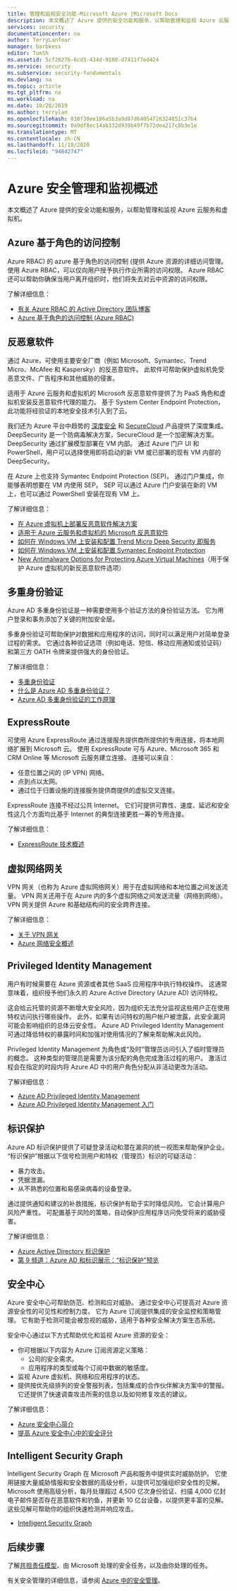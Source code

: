 ```yaml
---
title: 管理和监视安全功能-Microsoft Azure |Microsoft Docs
description: 本文概述了 Azure 提供的安全功能和服务，以帮助管理和监视 Azure 云服务和虚拟机。
services: security
documentationcenter: na
author: TerryLanfear
manager: barbkess
editor: TomSh
ms.assetid: 5cf2827b-6cd3-434d-9100-d7411f7ed424
ms.service: security
ms.subservice: security-fundamentals
ms.devlang: na
ms.topic: article
ms.tgt_pltfrm: na
ms.workload: na
ms.date: 10/28/2019
ms.author: terrylan
ms.openlocfilehash: 038f30ee186a5b3a9d87d64054726324051c37b4
ms.sourcegitcommit: 0a9df8ec14ab332d939b49f7b72dea217c8b3e1e
ms.translationtype: MT
ms.contentlocale: zh-CN
ms.lasthandoff: 11/18/2020
ms.locfileid: "94842747"
---
```

# <a name="azure-security-management-and-monitoring-overview"></a>Azure 安全管理和监视概述
本文概述了 Azure 提供的安全功能和服务，以帮助管理和监视 Azure 云服务和虚拟机。

## <a name="azure-role-based-access-control"></a>Azure 基于角色的访问控制

Azure RBAC) 的 azure 基于角色的访问控制 (提供 Azure 资源的详细访问管理。 使用 Azure RBAC，可以仅向用户授予执行作业所需的访问权限。 Azure RBAC 还可以帮助你确保当用户离开组织时，他们将失去对云中资源的访问权限。

了解详细信息：

* [有关 Azure RBAC 的 Active Directory 团队博客](https://cloudblogs.microsoft.com/enterprisemobility/?product=azure-active-directory)
* [Azure 基于角色的访问控制 (Azure RBAC)](../../role-based-access-control/role-assignments-portal.md)

## <a name="antimalware"></a>反恶意软件

通过 Azure，可使用主要安全厂商（例如 Microsoft、Symantec、Trend Micro、McAfee 和 Kaspersky）的反恶意软件。 此软件可帮助保护虚拟机免受恶意文件、广告程序和其他威胁的侵害。

适用于 Azure 云服务和虚拟机的 Microsoft 反恶意软件提供了为 PaaS 角色和虚拟机安装反恶意软件代理的能力。 基于 System Center Endpoint Protection，此功能将经验证的本地安全技术引入到了云。

我们还为 Azure 平台中趋势的 [深度安全](https://www.trendmicro.com/us/enterprise/cloud-solutions/deep-security/) 和 [SecureCloud](https://www.trendmicro.com/us/enterprise/cloud-solutions/secure-cloud/) 产品提供了深度集成。 DeepSecurity 是一个防病毒解决方案，SecureCloud 是一个加密解决方案。 DeepSecurity 通过扩展模型部署在 VM 内部。 通过 Azure 门户 UI 和 PowerShell，用户可以选择使用即将启动的新 VM 或已部署的现有 VM 内部的 DeepSecurity。

在 Azure 上也支持 Symantec Endpoint Protection (SEP)。 通过门户集成，你能够表明想要在 VM 内使用 SEP。 SEP 可以通过 Azure 门户安装在新的 VM 上，也可以通过 PowerShell 安装在现有 VM 上。

了解详细信息：

* [在 Azure 虚拟机上部署反恶意软件解决方案](https://azure.microsoft.com/blog/deploying-antimalware-solutions-on-azure-virtual-machines/)
* [适用于 Azure 云服务和虚拟机的 Microsoft 反恶意软件](antimalware.md)
* [如何在 Windows VM 上安装和配置 Trend Micro Deep Security 即服务](../../virtual-machines/extensions/trend.md)
* [如何在 Windows VM 上安装和配置 Symantec Endpoint Protection](../../virtual-machines/extensions/symantec.md)
* [New Antimalware Options for Protecting Azure Virtual Machines](https://azure.microsoft.com/blog/new-antimalware-options-for-protecting-azure-virtual-machines/)（用于保护 Azure 虚拟机的新反恶意软件选项）

## <a name="multi-factor-authentication"></a>多重身份验证

Azure AD 多重身份验证是一种需要使用多个验证方法的身份验证方法。 它为用户登录和事务添加了关键的附加安全层。

多重身份验证可帮助保护对数据和应用程序的访问，同时可以满足用户对简单登录过程的需求。 它通过各种验证选项（例如电话、短信、移动应用通知或验证码）和第三方 OATH 令牌来提供强大的身份验证。

了解详细信息：

* [多重身份验证](https://azure.microsoft.com/documentation/services/multi-factor-authentication/)
* [什么是 Azure AD 多重身份验证？](../../active-directory/authentication/concept-mfa-howitworks.md)
* [Azure AD 多重身份验证的工作原理](../../active-directory/authentication/concept-mfa-howitworks.md)

## <a name="expressroute"></a>ExpressRoute

可使用 Azure ExpressRoute 通过连接服务提供商所提供的专用连接，将本地网络扩展到 Microsoft 云。 使用 ExpressRoute 可与 Azure、Microsoft 365 和 CRM Online 等 Microsoft 云服务建立连接。 连接可以来自：

* 任意位置之间的 (IP VPN) 网络。
* 点到点以太网。
* 通过位于归置设施的连接服务提供商提供的虚拟交叉连接。

ExpressRoute 连接不经过公共 Internet。 它们可提供可靠性、速度、延迟和安全性这几个方面均比基于 Internet 的典型连接更胜一筹的专用连接。

了解详细信息：

* [ExpressRoute 技术概述](../../expressroute/expressroute-introduction.md)

## <a name="virtual-network-gateways"></a>虚拟网络网关

VPN 网关（也称为 Azure 虚拟网络网关）用于在虚拟网络和本地位置之间发送流量。 VPN 网关还用于在 Azure 内的多个虚拟网络之间发送流量（网络到网络）。 VPN 网关提供 Azure 和基础结构间的安全跨界连接。

了解详细信息：

* [关于 VPN 网关](../../vpn-gateway/vpn-gateway-about-vpngateways.md)
* [Azure 网络安全概述](network-overview.md)

## <a name="privileged-identity-management"></a>Privileged Identity Management

用户有时候需要在 Azure 资源或者其他 SaaS 应用程序中执行特权操作。 这通常意味着，组织授予他们永久的 Azure Active Directory (Azure AD) 访问特权。

这会给云托管的资源不断增大安全风险，因为组织无法充分监视这些用户正在使用特权访问执行哪些操作。 此外，如果有访问特权的用户帐户被泄露，此安全漏洞可能会影响组织的总体云安全性。 Azure AD Privileged Identity Management 可通过降低特权的暴露时间和加强对使用情况的了解来帮助解决此风险。  

Privileged Identity Management 为角色或“及时”管理员访问引入了临时管理员的概念。 这种类型的管理员是需要为该分配的角色完成激活过程的用户。 激活过程会在指定的时段内将 Azure AD 中的用户角色分配从非活动更改为活动。

了解详细信息：

* [Azure AD Privileged Identity Management](../../active-directory/privileged-identity-management/pim-configure.md)
* [Azure AD Privileged Identity Management 入门](../../active-directory/privileged-identity-management/pim-getting-started.md)

## <a name="identity-protection"></a>标识保护

Azure AD 标识保护提供了可疑登录活动和潜在漏洞的统一视图来帮助保护企业。 “标识保护”根据以下信号检测用户和特权（管理员）标识的可疑活动：

* 暴力攻击。
* 凭据泄漏。
* 从不熟悉的位置和易感染病毒的设备登录。

通过提供通知和建议的补救措施，标识保护有助于实时降低风险。 它会计算用户风险严重性。 可配置基于风险的策略，自动保护应用程序访问免受将来的威胁侵害。

了解详细信息：

* [Azure Active Directory 标识保护](../../active-directory/identity-protection/overview-identity-protection.md)
* [第 9 频道：Azure AD 和标识展示：“标识保护”预览](https://channel9.msdn.com/Series/Azure-AD-Identity/Azure-AD-and-Identity-Show-Identity-Protection-Preview)

## <a name="security-center"></a>安全中心

Azure 安全中心可帮助防范、检测和应对威胁。 通过安全中心可提高对 Azure 资源安全性的可见性和控制力度。 它为 Azure 订阅提供集成的安全监控和策略管理。 它有助于检测可能会被忽视的威胁，适用于各种安全解决方案生态系统。

安全中心通过以下方式帮助优化和监视 Azure 资源的安全：

* 你可根据以下内容为 Azure 订阅资源定义策略：
  * 公司的安全需求。
  * 应用程序的类型或每个订阅中数据的敏感度。
* 监视 Azure 虚拟机、网络和应用程序的状态。
* 提供按优先级排列的安全警报列表，包括集成的合作伙伴解决方案中的警报。 它还提供了快速调查攻击所需的信息以及如何修复攻击的建议。

了解详细信息：

* [Azure 安全中心简介](../../security-center/security-center-introduction.md)
* [提高 Azure 安全中心中的安全评分](../../security-center/secure-score-security-controls.md)

## <a name="intelligent-security-graph"></a>Intelligent Security Graph

Intelligent Security Graph 在 Microsoft 产品和服务中提供实时威胁防护。 它使用链接大量威胁情报和安全数据的高级分析，以提供可加强组织安全性的见解。 Microsoft 使用高级分析，每月处理超过 4,500 亿次身份验证、扫描 4,000 亿封电子邮件是否存在恶意软件和钓鱼，并更新 10 亿台设备，以提供更丰富的见解。 这些见解可帮助你的组织快速检测并响应攻击。

* [Intelligent Security Graph](https://www.microsoft.com/security/intelligence)

## <a name="next-steps"></a>后续步骤
了解[共担责任模型](shared-responsibility.md)、由 Microsoft 处理的安全任务，以及由你处理的任务。

有关安全管理的详细信息，请参阅 [Azure 中的安全管理](management.md)。